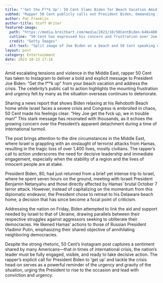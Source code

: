 ```yaml
---
title: "‘Get the F**k Up’: 50 Cent Slams Biden for Beach Vacation Amid Israel Turmoil"
subhed: "Rapper 50 Cent publicly calls out President Biden, demanding immediate action during the critical Middle East crisis."
author: Pat Franklin
author-title: Staff Writer
featured-image: 
  path: "https://media.breitbart.com/media/2023/10/50CentBiden-640x480.jpg"
  cutline: "50 Cent has expressed his concern and frustration over Joe Biden's handling of the current international situation."
  credit: "Getty Images"
  alt-text: "Split image of Joe Biden on a beach and 50 Cent speaking on stage."
layout: post
category: Entertainment
date: 2023-10-23 17:16
---
```


Amid escalating tensions and violence in the Middle East, rapper 50 Cent has taken to Instagram to deliver a bold and explicit message to President Joe Biden: “Get the f**k up” from your beach vacation and address the crisis. The celebrity’s public call to action highlights the mounting frustration and urgency felt by many as the situation overseas continues to deteriorate.

Sharing a news report that shows Biden relaxing at his Rehoboth Beach home while Israel faces a severe crisis and Congress is embroiled in chaos, 50 Cent made his feelings clear: “Hey Joe get the fvck up, we in trouble man!” This stark message has resonated with thousands, as it echoes the growing concern over the President’s apparent detachment during a time of international turmoil.

The post brings attention to the dire circumstances in the Middle East, where Israel is grappling with an onslaught of terrorist attacks from Hamas, resulting in the tragic loss of over 1,400 lives, mostly civilians. The rapper’s call to action underscores the need for decisive leadership and immediate engagement, especially when the stability of a region and the lives of innocent people are at stake.

President Biden, 80, had just returned from a brief yet intense trip to Israel, where he spent seven hours on the ground, meeting with Israeli President Benjamin Netanyahu and those directly affected by Hamas’ brutal October 7 terror attack. However, instead of capitalizing on the momentum from this diplomatic endeavor, the President chose to retreat to his Delaware beach home, a decision that has since become a focal point of criticism.

Addressing the nation on Friday, Biden attempted to link the aid and support needed by Israel to that of Ukraine, drawing parallels between their respective struggles against aggressors seeking to obliterate their democracies. He likened Hamas’ actions to those of Russian President Vladimir Putin, emphasizing their shared objective of annihilating neighboring democracies.

Despite the strong rhetoric, 50 Cent’s Instagram post captures a sentiment shared by many Americans—that in times of international crisis, the nation’s leader must be fully engaged, visible, and ready to take decisive action. The rapper’s explicit call for President Biden to ‘get up’ and tackle the crisis head-on serves as a powerful reminder of the urgency and gravity of the situation, urging the President to rise to the occasion and lead with conviction and urgency.
